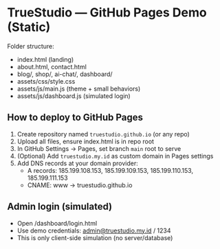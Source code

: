 # TrueStudio — GitHub Pages Demo (Static)

Folder structure:
- index.html (landing)
- about.html, contact.html
- blog/, shop/, ai-chat/, dashboard/
- assets/css/style.css
- assets/js/main.js (theme + small behaviors)
- assets/js/dashboard.js (simulated login)

## How to deploy to GitHub Pages
1. Create repository named `truestudio.github.io` (or any repo)
2. Upload all files, ensure index.html is in repo root
3. In GitHub Settings -> Pages, set branch `main` root to serve
4. (Optional) Add `truestudio.my.id` as custom domain in Pages settings
5. Add DNS records at your domain provider:
   - A records: 185.199.108.153, 185.199.109.153, 185.199.110.153, 185.199.111.153
   - CNAME: www -> truestudio.github.io

## Admin login (simulated)
- Open /dashboard/login.html
- Use demo credentials: admin@truestudio.my.id / 1234
- This is only client-side simulation (no server/database)

